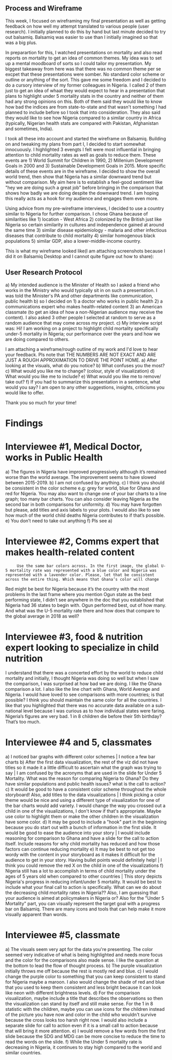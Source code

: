 ## Process and Wireframe
This week, I focused on wireframing my final presentation as well as getting feedback on how well my attempt translated to various people (user research).
I initially planned to do this by hand but last minute decided to try out balsamiq. Balsamiq was easier to use than I initially imagined so that was a big plus.

In preparartion for this, I watched presentations on mortality and also read reports on mortality to get an idea of common themes. My idea was to set up a mental moodboard of sorts so I could tailor my presentation. My biggest takeaway from here was that there was no common theme per se excpet that these presentations were somber. No standard color scheme or outline or anything of the sort. This gave me some freedom and I decided to do a cursory interview of my former colleagues in Nigeria.
I called 2 of them just to get an idea of whaat they would expect to hear in a presentation that plans to highlight under 5 mortality stats in the country and neither of them had any strong opinions on this. Both of them said they would like to know how bad the indices are from state-to-state and that wasn't something I had planned to include before so I took that into consideration. They also said they would like to see how Nigeria compared to a similar country in Africa (typically, Nigerian health stats are compared with Pakistan, Afghanistan and sometimes, India).

I took all these into account and started the wireframe on Balsamiq. Building on and tweaking my plans from part I, I decided to start somewhat innocuously. I highlighted 3 evengts I felt were most influential in bringing attention to child mortality rates as well as goals to reduce them. These events are 1) World Summit for Children in 1990, 2) Millenium Development Goals in 2000 and 3) Sustainable Development Goals in 2015. More specific details of these events are in the wireframe. I decided to show the overall world trend, then show that Nigeria has a similar downward trend but without comparison. My aim here is to establish a feel-good sentiment like "hey we are doing such a great job" before bringing in the comparison that shows how badly we are doing despite the downward trend. I am hoping this really acts as a hook for my audience and engages them even more.

Using advice from my pre-wireframe interviews, I decided to use a country similar to Nigeria for further comparison. I chose Ghana because of similarities like 1) location - West Africa 2) colonized by the British just like Nigeria so certain similarity in cultures and independence gained at around the same time 3) similar disease epidemiology - malaria and other infectious diseases that contribute to child mortality 4) similar homogenous black populations 5) similar GDP, also a lower-middle-income country.

This is what my wireframe looked like(I am attaching screenshots because I did it on Balsamiq Desktop and I cannot quite figure out how to share):














## User Research Protocol
a) My intended audience is the Minister of Health so I asked a friend who works in the Ministry who would typically sit in on such a presentation. I was told the Minister's PA and other departments like communication, public health b) so I decided on 1) a doctor who works in public health 2) a communications expert who makes health-related content 3) an American classmate (to get an idea of how a non-Nigerian audience may receive the content). I also asked 3 other people I selected at random to serve as a random audience that may come across my project.
c) My interview script was:
Hi!
I am working on a project to highlight child mortality specifically under-5 mortality in Nigeria; our performance over the years and how we are doing compared to others.

I am attaching a wireframe/rough outline of my work and I'd love to hear your feedback. Pls note that THE NUMBERS ARE NOT EXACT AND ARE JUST A ROUGH APPROXIMATION TO DRIVE THE POINT HOME.
a) After looking at the visuals, what do you notice?
b) What confuses you the most?
c) What would you like me to change? (colour, style of visualization)
d) What would you like me to include?
e) What would you like me to remove/ take out?
f) If you had to summarize this presentation in a sentence, what would you say?
I am open to any other suggestions, insights, criticisms you would like to offer.

Thank you so much for your time!
# Findings
# Interviewee #1, Medical Doctor, works in Public Health
a)	The figures in Nigeria have improved progressively although it’s remained worse than the world average. The improvement seems to have slowed between 2015-2019.
b)	I am not confused by anything.
c)	I think you should be consistent in the color scheme e.g: grey for world, blue for Ghana and red for Nigeria. You may also want to change one of your bar charts to a line graph; too many bar charts. You can also consider leaving Nigeria as the second bar in both comparisons for uniformity.
d)	You may have forgotten but please, add titles and axis labels to your plots. I would also like to see how much of the world child deaths Nigeria contributes to if that’s possible.
e)	You don’t need to take out anything
f)	Pls see a)
# Interviewee #2, Comms expert that makes health-related content
         Use the same bar colors across. In the first image, the global U-5 mortality rate was represented with a blue color and Nigeria was represented with a lavender color. Please, let that be consistent across the entire thing. Which means that Ghana’s color will change
Red might be best for Nigeria because it’s the country with the most problems
In the last frame where you mention Ogun state as the best performing state, I didn’t see anywhere in the doc that you established that Nigeria had 36 states to begin with. Ogun performed best, out of how many. And what was the U-5 mortality rate there and how does that compare to the global average in 2018 as well?

# Interviewee #3, food & nutrition expert looking to specialize in child nutrition
I understand that there was a concerted effort by the world to reduce child mortality and initially, I thought Nigeria was doing so well but when I saw the comparison, I was surprised at how bad we are doing. 
I like the Ghana comparison a lot. I also like the line chart with Ghana, World Average and Nigeria. I would have loved to see comparisons with more countries; is that possible? I think you should maintain the same color for all the countries. I like that you highlighted that there was no accurate data available on a sub-national level because I was curious as to how individual states were faring.
Nigeria’s figures are very bad. 1 in 8 children die before their 5th birthday? That’s too much.

# Interviewee #4 and 5, classmates
a) I noticed bar graphs with different color schemes | I notice a few bar charts 
b) After the first data visualization, the rest of the viz did not have titles so it made it a little difficult to ascertain what the graph was trying to say | I am confused by the acronyms that are used in the slide for Under 5 Mortality. What was the reason for comparing Nigeria to Ghana? Do they have similar populations and public health issues? what is the call to action?
c) It would be good to have a consistent color scheme throughout the whole storyboard! Also, add titles to the data visualizations | I think picking a color theme would be nice and using a different type of visualization for one of the bar charts would add variety. I would change the way you crossed out a child in one of the visualizations, I don't know if that's appropriate. Maybe use color to highlight them or make the other children in the visualization have some color.
d) It may be good to include a "hook" part in the beginning because you do start out with a bunch of information in the first slide. It would be good to ease the audience into your story | I would include reasoning for comparison to Ghana and have a slide for the call to action itself. Include reasons for why child mortality has reduced and how those factors can continue reducing mortality 
e) It may be best to not get too wordy with the content in your storyboard as it makes it difficult for the audience to get in your story. Having bullet points would definitely help! | I think you could remove the red X on the child in one of the visualizations
f) Nigeria still has a lot to accomplish in terms of child mortality under the ages of 5 years old when compared to other countries | This story depicts Nigeria's progress in reducing infant/under 5 mortality.
It would be best to include what your final call to action is specifically. What can we do about the decreasing child mortality rates in Nigeria?? Also, I am guessing that your audience is aimed at policymakers in Nigeria or? Also for the "Under 5 Mortality" part, you can visually represent the target goal with a progress bar on Balsamiq. There are many icons and tools that can help make it more visually apparent than words.

# Interviewee #5, classmate
a) The visuals seem very apt for the data you're presenting. The color seemed very indicative of what is being highlighted and needs more focus and the color for the comparisons also made sense. I like the question at the bottom to lead the flow of thought process.
b) The purple visualization initially throws me off because the rest is mostly red and blue. 
c) I would change the purple color to something that you can keep consistent to stand for Nigeria maybe a maroon. I also would change the shade of red and blue that you used to keep them consistent and less bright because it can look like neon with different brightness levels. 
d) For the comparison visualization, maybe include a title that describes the observations so then the visualization can stand by itself and still make sense. For the 1 in 8 statistic with the children, maybe you can use icons for the children instead of the picture you have now and color in the child who wouldn't survive because the cross looks too harsh right now. I would also include a separate slide for call to action even if it is a small call to action because that will bring it more attention. 
e) I would remove a few words from the first slide because the SDG and MDG can be more concise to reduce the time to read the words on the slide.
f) While the Under 5 mortality rate is decreasing in Nigeria, it continues to stay high compared to the world and similar countries. 


      













